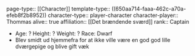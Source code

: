 page-type:: [[Character]]
template-type:: ((650aa714-faaa-462c-a70a-efeb8f2b8952))
character-type:: player-character
character-player:: Thommas
alive:: true
affiliation:: [[Det brændende sværd]] 
rank:: Captain

- Age: ?
  Height: ?
  Weight: ?
  Race: Dwarf
- Blev smidt ud hjemmefra for at ikke ville være en god god lille dværgepige og blive gift væk